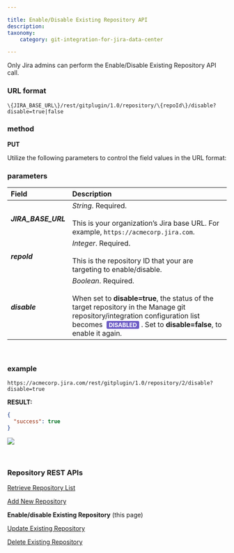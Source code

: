 ```yaml
---

title: Enable/Disable Existing Repository API
description:
taxonomy:
    category: git-integration-for-jira-data-center

---
```


<div class="bbb-callout bbb--alert">
    <div class="irow">
    <div class="ilogobox">
        <span class="logoimg"></span>
    </div>
    <div class="imsgbox">
        Only Jira admins can perform the Enable/Disable Existing Repository API call.
    </div>
</div>

### URL format
`\{JIRA_BASE_URL\}/rest/gitplugin/1.0/repository/\{repoId\}/disable?disable=true|false`

### method
**PUT**

Utilize the following parameters to control the field values in the URL format:

### parameters

| Field | Description |
| :---- | :---- |
| _**JIRA_BASE_URL**_ | _String_. Required.<br><br>This is your organization’s Jira base URL. For example, `https://acmecorp.jira.com`. |
| _**repoId**_ | _Integer_. Required.<br><br> This is the repository ID that your are targeting to enable/disable. |
| _**disable**_ | _Boolean_. Required.<br><br>When set to **disable=true**, the status of the target repository in the Manage git repository/integration configuration list becomes <b style='background-color:#6E5DC6; padding:1px 5px; color:#FFFFFF; border-radius:3px; margin: 0 5px; font-size: small;'>DISABLED</b>. Set to **disable=false**, to enable it again. |

&nbsp;

### example

`https://acmecorp.jira.com/rest/gitplugin/1.0/repository/2/disable?disable=true`

**RESULT:**
```json
{
  "success": true
}
```

![](/wp-content/uploads/gij-datacenter-repo-api-disable-true.png)

&nbsp;

### Repository REST APIs

[Retrieve Repository List](/git-integration-for-jira-data-center/retrieve-repository-list-gij-self-managed)

[Add New Repository](/git-integration-for-jira-data-center/add-new-repository-gij-self-managed)

**Enable/disable Existing Repository** (this page)

[Update Existing Repository](/git-integration-for-jira-data-center/update-existing-repository-gij-self-managed)

[Delete Existing Repository](/git-integration-for-jira-data-center/delete-existing-repository-gij-self-managed)

